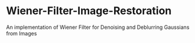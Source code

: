 # Wiener-Filter-Image-Restoration
An implementation of Wiener Filter for Denoising and Deblurring Gaussians from Images
